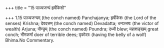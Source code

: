 +++
title = "15 पाञ्चजन्यं हृषीकेशो"

+++
1.15 पाञ्चजन्यम् (the conch named) Panchajanya; हृषीकेशः (the Lord of
the senses) Krishna; देवदत्तम् (the conch named) Devadatta; धनञ्जयः (the
victor of wealth) Arjuna; पौण्ड्रम् (the conch named) Poundra; दध्मौ
blew; महाशङ्खम् great conch; भीमकर्मा doer of terrible dees; वृकोदरः
(having the belly of a wolf) Bhima.No Commentary.
